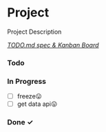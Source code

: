 # Project

Project Description

<em>[TODO.md spec & Kanban Board](https://bit.ly/3fCwKfM)</em>

### Todo


### In Progress

- [ ] freeze😛  
- [ ] get data api😛  

### Done ✓


